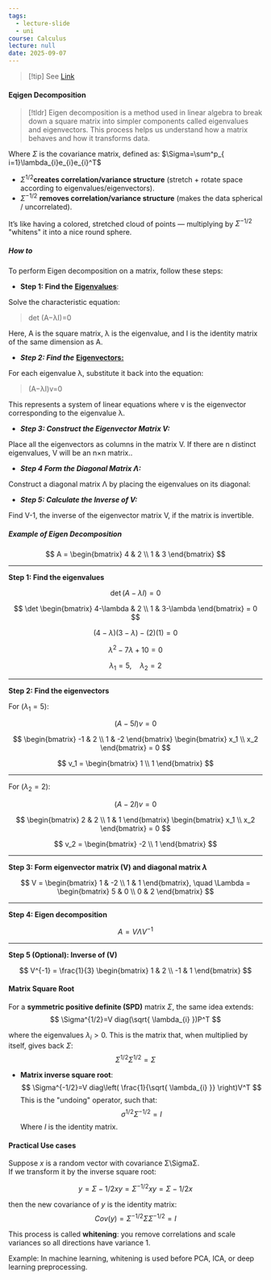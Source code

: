 ```yaml
---
tags:
  - lecture-slide
  - uni
course: Calculus
lecture: null
date: 2025-09-07
---
```

>[!tip] See [Link](https://www.geeksforgeeks.org/engineering-mathematics/eigen-decomposition-of-a-matrix/)

#### Eqigen Decomposition
>[!tldr] Eigen decomposition is a method used in linear algebra to break down a square matrix into simpler components called eigenvalues and eigenvectors. This process helps us understand how a matrix behaves and how it transforms data.

Where $\Sigma$ is the covariance matrix, defined as: $\Sigma=\sum^p_{ i=1}\lambda_{i}e_{i}e_{i}^T$
-  $\Sigma^{1/2}$**creates correlation/variance structure** (stretch + rotate space according to eigenvalues/eigenvectors).
- $\Sigma^{-1/2}$ **removes correlation/variance structure** (makes the data spherical / uncorrelated).

It’s like having a colored, stretched cloud of points — multiplying by $\Sigma^{-1/2}$ "whitens" it into a nice round sphere.

##### How to
To perform Eigen decomposition on a matrix, follow these steps:

- **Step 1: Find the** [**Eigenvalues**](https://www.geeksforgeeks.org/engineering-mathematics/eigen-values/):

Solve the characteristic equation:

> det (A−λI)=0

Here, A is the square matrix, λ is the eigenvalue, and I is the identity matrix of the same dimension as A.

- ***Step 2: Find the*** [**Eigenvectors:**](https://www.geeksforgeeks.org/engineering-mathematics/eigen-values/)

For each eigenvalue λ, substitute it back into the equation:

> (A−λI)v=0

This represents a system of linear equations where v is the eigenvector corresponding to the eigenvalue λ.

- ***Step 3: Construct the Eigenvector Matrix V:***

Place all the eigenvectors as columns in the matrix V. If there are n distinct eigenvalues, V will be an n×n matrix..

- ***Step 4 Form the Diagonal Matrix Λ:***

Construct a diagonal matrix Λ by placing the eigenvalues on its diagonal:

- ***Step 5: Calculate the Inverse of V:***

Find V-1, the inverse of the eigenvector matrix V, if the matrix is invertible.


##### Example of Eigen Decomposition

$$
A = \begin{bmatrix} 4 & 2 \\ 1 & 3 \end{bmatrix}
$$

---

**Step 1: Find the eigenvalues**

$$
\det(A - \lambda I) = 0
$$

$$
\det \begin{bmatrix} 4-\lambda & 2 \\ 1 & 3-\lambda \end{bmatrix} = 0
$$

$$
(4-\lambda)(3-\lambda) - (2)(1) = 0
$$

$$
\lambda^2 - 7\lambda + 10 = 0
$$

$$
\lambda_1 = 5, \quad \lambda_2 = 2
$$

---

**Step 2: Find the eigenvectors**

For $(\lambda_1 = 5)$:

$$
(A - 5I)v = 0
$$

$$
\begin{bmatrix} -1 & 2 \\ 1 & -2 \end{bmatrix}
\begin{bmatrix} x_1 \\ x_2 \end{bmatrix} = 0
$$

$$
v_1 = \begin{bmatrix} 1 \\ 1 \end{bmatrix}
$$

---

For $(\lambda_{2}=2)$:

$$
(A - 2I)v = 0
$$

$$
\begin{bmatrix} 2 & 2 \\ 1 & 1 \end{bmatrix}
\begin{bmatrix} x_1 \\ x_2 \end{bmatrix} = 0
$$

$$
v_2 = \begin{bmatrix} -2 \\ 1 \end{bmatrix}
$$

---

**Step 3: Form eigenvector matrix \(V\) and diagonal matrix $\lambda$**

$$
V = \begin{bmatrix} 1 & -2 \\ 1 & 1 \end{bmatrix}, 
\quad 
\Lambda = \begin{bmatrix} 5 & 0 \\ 0 & 2 \end{bmatrix}
$$

---

**Step 4: Eigen decomposition**

$$
A = V \Lambda V^{-1}
$$

---

**Step 5 (Optional): Inverse of \(V\)**
  
$$
V^{-1} = \frac{1}{3}
\begin{bmatrix} 1 & 2 \\ -1 & 1 \end{bmatrix}
$$


#### Matrix Square Root

For a **symmetric positive definite (SPD)** matrix $\Sigma$, the same idea extends:
$$
\Sigma^{1/2}=V diag(\sqrt{ \lambda_{i} })P^T
$$

where the eigenvalues $\lambda_{i}>0$.
This is the matrix that, when multiplied by itself, gives back $\Sigma$:
$$
\Sigma^{1/2}\Sigma^{1/2}=\Sigma
$$
* **Matrix inverse square root**:
$$
\Sigma^{-1/2}=V diag\left( \frac{1}{\sqrt{ \lambda_{i} }} \right)V^T
$$
This is the "undoing" operator, such that:
$$
\sigma^{1/2}\Sigma^{-1/2}=I
$$
Where $I$ is the identity matrix.


#### Practical Use cases
Suppose $x$ is a random vector with covariance Σ\SigmaΣ.  
If we transform it by the inverse square root:

$$
y=Σ−1/2xy = \Sigma^{-1/2} xy=Σ−1/2x
$$

then the new covariance of $y$ is the identity matrix:
$$
Cov(y)=\Sigma^{-1/2}\Sigma \Sigma^{-1/2}= I
$$


This process is called **whitening**: you remove correlations and scale variances so all directions have variance 1.

Example: In machine learning, whitening is used before PCA, ICA, or deep learning preprocessing.